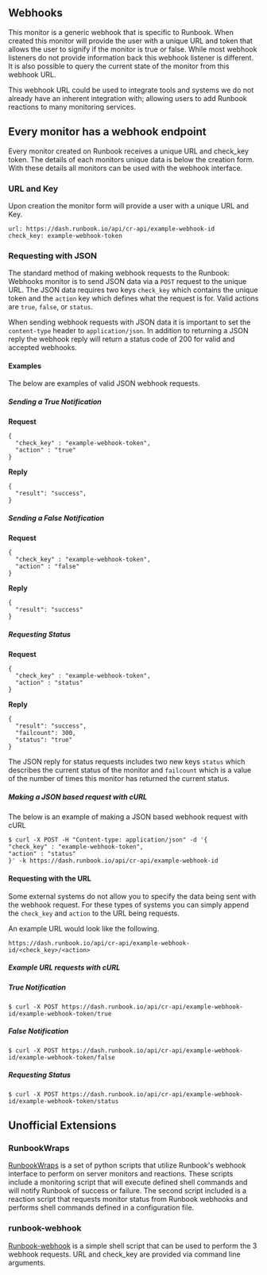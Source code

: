 ## Webhooks

This monitor is a generic webhook that is specific to Runbook. When created this monitor will provide the user with a unique URL and token that allows the user to signify if the monitor is true or false. While most webhook listeners do not provide information back this webhook listener is different. It is also possible to query the current state of the monitor from this webhook URL.

This webhook URL could be used to integrate tools and systems we do not already have an inherent integration with; allowing users to add Runbook reactions to many monitoring services.

## Every monitor has a webhook endpoint

Every monitor created on Runbook receives a unique URL and check_key token. The details of each monitors unique data is below the creation form. With these details all monitors can be used with the webhook interface.

### URL and Key

Upon creation the monitor form will provide a user with a unique URL and Key. 

    url: https://dash.runbook.io/api/cr-api/example-webhook-id
    check_key: example-webhook-token

### Requesting with JSON

The standard method of making webhook requests to the Runbook: Webhooks monitor is to send JSON data via a `POST` request to the unique URL. The JSON data requires two keys `check_key` which contains the unique token and the `action` key which defines what the request is for. Valid actions are `true`, `false`, or `status`.

When sending webhook requests with JSON data it is important to set the `content-type` header to `application/json`. In addition to returning a JSON reply the webhook reply will return a status code of 200 for valid and accepted webhooks.

#### Examples

The below are examples of valid JSON webhook requests.

##### Sending a True Notification

**Request**

    {
      "check_key" : "example-webhook-token",
      "action" : "true"
    }

**Reply**

    {
      "result": "success",
    }

##### Sending a False Notification

**Request**

    {
      "check_key" : "example-webhook-token",
      "action" : "false"
    }

**Reply**

    {
      "result": "success"
    }


##### Requesting Status

**Request**

    {
      "check_key" : "example-webhook-token",
      "action" : "status"
    }
            
**Reply**

    {
      "result": "success",
      "failcount": 300,
      "status": "true"
    }

The JSON reply for status requests includes two new keys `status` which describes the current status of the monitor and `failcount` which is a value of the number of times this monitor has returned the current status.

##### Making a JSON based request with cURL

The below is an example of making a JSON based webhook request with cURL

    $ curl -X POST -H "Content-type: application/json" -d '{
    "check_key" : "example-webhook-token",
    "action" : "status"
    }' -k https://dash.runbook.io/api/cr-api/example-webhook-id
            
#### Requesting with the URL

Some external systems do not allow you to specify the data being sent with the webhook request. For these types of systems you can simply append the `check_key` and `action` to the URL being requests.

An example URL would look like the following.

    https://dash.runbook.io/api/cr-api/example-webhook-id/<check_key>/<action>

##### Example URL requests with cURL

##### True Notification

    $ curl -X POST https://dash.runbook.io/api/cr-api/example-webhook-id/example-webhook-token/true

##### False Notification

    $ curl -X POST https://dash.runbook.io/api/cr-api/example-webhook-id/example-webhook-token/false

##### Requesting Status

    $ curl -X POST https://dash.runbook.io/api/cr-api/example-webhook-id/example-webhook-token/status

## Unofficial Extensions

### RunbookWraps

[RunbookWraps](https://github.com/madflojo/RunbookWraps) is a set of python scripts that utilize Runbook's webhook interface to perform on server monitors and reactions. These scripts include a monitoring script that will execute defined shell commands and will notify Runbook of success or failure. The second script included is a reaction script that requests monitor status from Runbook webhooks and performs shell commands defined in a configuration file.

### runbook-webhook

[Runbook-webhook](https://github.com/madflojo/runbook-webhook) is a simple shell script that can be used to perform the 3 webhook requests. URL and check_key are provided via command line arguments.


